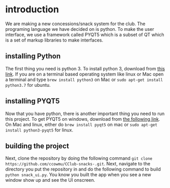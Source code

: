# introduction
We are making a new  concessions/snack system for the club. The programing language we have decided on is python. To make the user interface, we use a framework called PYQT5 which is a subset of QT which is a set of markup libraries to make interfaces.
## installing Python
The first thing you need is python 3. To install python 3, download from [this link](https://www.python.org/downloads/). If you are on a terminal based operating system like linux or Mac open a terminal and type `brew install python3` on Mac or `sudo apt-get install python3.7` for ubuntu.
## installing PYQT5
Now that you have python, there is another important thing you need to run this project. To get PYQT5 on windows, download from [the following link](https://www.riverbankcomputing.com/software/pyqt/download5). On Mac and linux, either do `brew install pyqt5` on mac  or `sudo apt-get install python3-pyqt5` for linux. 
## building the project
Next, clone the repository by doing the following command `git clone https://github.com/ccowmu/CClub-snacks-.git`. Next, navigate to the directory you put the repository in and do the following command to build `python snack_ui.py`. You know you built the app when you see a new window show up and see the UI onscreen. 


